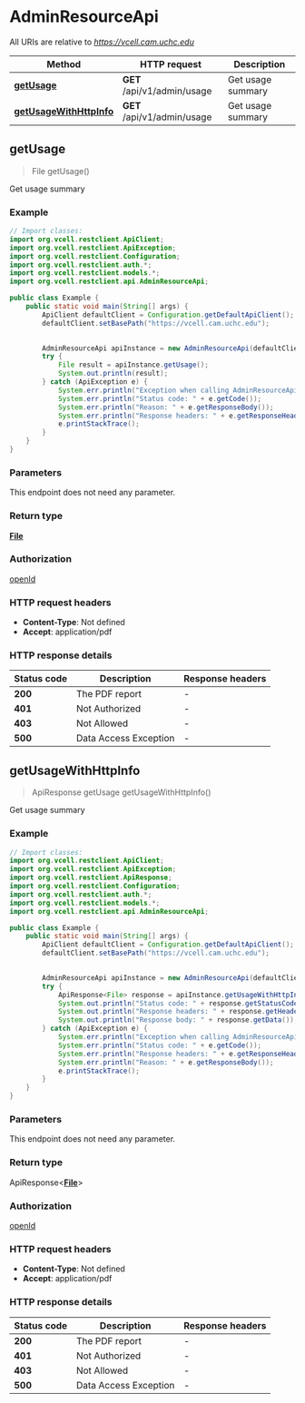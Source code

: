 # AdminResourceApi

All URIs are relative to *https://vcell.cam.uchc.edu*

| Method | HTTP request | Description |
|------------- | ------------- | -------------|
| [**getUsage**](AdminResourceApi.md#getUsage) | **GET** /api/v1/admin/usage | Get usage summary |
| [**getUsageWithHttpInfo**](AdminResourceApi.md#getUsageWithHttpInfo) | **GET** /api/v1/admin/usage | Get usage summary |



## getUsage

> File getUsage()

Get usage summary

### Example

```java
// Import classes:
import org.vcell.restclient.ApiClient;
import org.vcell.restclient.ApiException;
import org.vcell.restclient.Configuration;
import org.vcell.restclient.auth.*;
import org.vcell.restclient.models.*;
import org.vcell.restclient.api.AdminResourceApi;

public class Example {
    public static void main(String[] args) {
        ApiClient defaultClient = Configuration.getDefaultApiClient();
        defaultClient.setBasePath("https://vcell.cam.uchc.edu");
        

        AdminResourceApi apiInstance = new AdminResourceApi(defaultClient);
        try {
            File result = apiInstance.getUsage();
            System.out.println(result);
        } catch (ApiException e) {
            System.err.println("Exception when calling AdminResourceApi#getUsage");
            System.err.println("Status code: " + e.getCode());
            System.err.println("Reason: " + e.getResponseBody());
            System.err.println("Response headers: " + e.getResponseHeaders());
            e.printStackTrace();
        }
    }
}
```

### Parameters

This endpoint does not need any parameter.

### Return type

[**File**](File.md)


### Authorization

[openId](../README.md#openId)

### HTTP request headers

- **Content-Type**: Not defined
- **Accept**: application/pdf

### HTTP response details
| Status code | Description | Response headers |
|-------------|-------------|------------------|
| **200** | The PDF report |  -  |
| **401** | Not Authorized |  -  |
| **403** | Not Allowed |  -  |
| **500** | Data Access Exception |  -  |

## getUsageWithHttpInfo

> ApiResponse<File> getUsage getUsageWithHttpInfo()

Get usage summary

### Example

```java
// Import classes:
import org.vcell.restclient.ApiClient;
import org.vcell.restclient.ApiException;
import org.vcell.restclient.ApiResponse;
import org.vcell.restclient.Configuration;
import org.vcell.restclient.auth.*;
import org.vcell.restclient.models.*;
import org.vcell.restclient.api.AdminResourceApi;

public class Example {
    public static void main(String[] args) {
        ApiClient defaultClient = Configuration.getDefaultApiClient();
        defaultClient.setBasePath("https://vcell.cam.uchc.edu");
        

        AdminResourceApi apiInstance = new AdminResourceApi(defaultClient);
        try {
            ApiResponse<File> response = apiInstance.getUsageWithHttpInfo();
            System.out.println("Status code: " + response.getStatusCode());
            System.out.println("Response headers: " + response.getHeaders());
            System.out.println("Response body: " + response.getData());
        } catch (ApiException e) {
            System.err.println("Exception when calling AdminResourceApi#getUsage");
            System.err.println("Status code: " + e.getCode());
            System.err.println("Response headers: " + e.getResponseHeaders());
            System.err.println("Reason: " + e.getResponseBody());
            e.printStackTrace();
        }
    }
}
```

### Parameters

This endpoint does not need any parameter.

### Return type

ApiResponse<[**File**](File.md)>


### Authorization

[openId](../README.md#openId)

### HTTP request headers

- **Content-Type**: Not defined
- **Accept**: application/pdf

### HTTP response details
| Status code | Description | Response headers |
|-------------|-------------|------------------|
| **200** | The PDF report |  -  |
| **401** | Not Authorized |  -  |
| **403** | Not Allowed |  -  |
| **500** | Data Access Exception |  -  |

